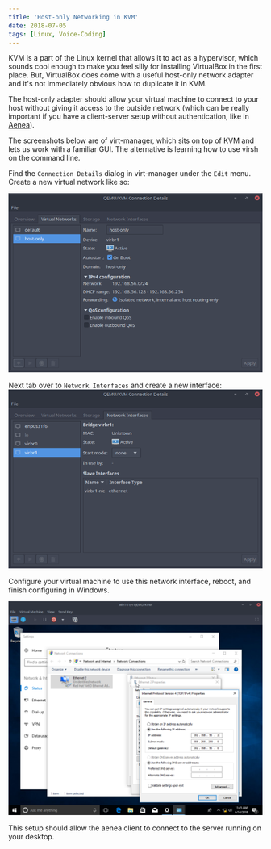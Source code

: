 ```yaml
---
title: 'Host-only Networking in KVM'
date: 2018-07-05
tags: [Linux, Voice-Coding]
---
```


KVM is a part of the Linux kernel that allows it to act as a hypervisor, which sounds cool enough to make you feel silly for installing VirtualBox in the first place. But, VirtualBox does come with a useful host-only network adapter and it's not immediately obvious how to duplicate it in KVM.

The host-only adapter should allow your virtual machine to connect to your host without giving it access to the outside network (which can be really important if you have a client-server setup without authentication, like in [Aenea](https://github.com/dictation-toolbox/aenea)).

The screenshots below are of virt-manager, which sits on top of KVM and lets us work with a familiar GUI. The alternative is learning how to use virsh on the command line.

Find the `Connection Details` dialog in virt-manager under the `Edit` menu. Create a new virtual network like so:

![virtual network](./kvm11.png)

Next tab over to `Network Interfaces` and create a new interface:
![network interface](./kvm12.png)

Configure your virtual machine to use this network interface, reboot, and finish configuring in Windows.

![windows network interface](./kvm10.png)

This setup should allow the aenea client to connect to the server running on your desktop.

